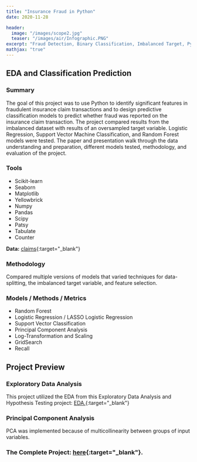 ```yaml
---
title: "Insurance Fraud in Python"
date: 2020-11-28

header:
  image: "/images/scope2.jpg"
  teaser: "/images/air/Infographic.PNG"
excerpt: "Fraud Detection, Binary Classification, Imbalanced Target, Python"
mathjax: "true"
---
```


## EDA and Classification Prediction

### Summary

The goal of this project was to use Python to identify significant features in fraudulent insurance claim transactions and to design predictive classification models to predict whether fraud was reported on the insurance claim transaction. The project compared results from the imbalanced dataset with results of an oversampled target variable. Logistic Regression, Support Vector Machine Classification, and Random Forest models were tested. The paper and presentation walk through the data understanding and preparation, different models tested, methodology, and evaluation of the project.

### Tools

* Scikit-learn
* Seaborn
* Matplotlib
* Yellowbrick
* Numpy
* Pandas
* Scipy
* Patsy
* Tabulate
* Counter

**Data:** [claims](https://www.kaggle.com/patilk1/fraudulentinsuranceclaim){:target="_blank"}

### Methodology

Compared multiple versions of models that varied techniques for data-splitting, the imbalanced target variable, and feature selection.

### Models / Methods / Metrics

* Random Forest
* Logistic Regression / LASSO Logistic Regression
* Support Vector Classification
* Principal Component Analysis
* Log-Transformation and Scaling
* GridSearch
* Recall

## Project Preview

### Exploratory Data Analysis

This project utilized the EDA from this Exploratory Data Analysis and Hypothesis Testing project: [EDA.](https://github.com/MaryDonovanMartello/EDA-and-Hypothesis-Testing){:target="_blank"}

### Principal Component Analysis

PCA was implemented because of multicollinearity between groups of input variables.

<!-- ![PCA](/images/claims/PCA.PNG) -->


### The Complete Project: [here](https://github.com/MaryDonovanMartello/Insurance-Fraud-in-Python){:target="_blank"}.
<!--   teaser: "/images/scope3.jpg" -->
